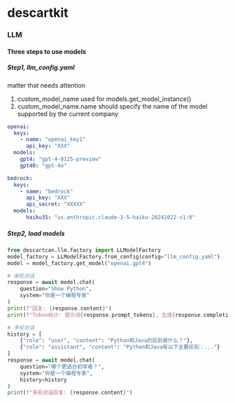 
# descartkit

### LLM

#### Three steps to use models

##### Step1, llm_config.yaml

matter that needs attention
1. custom_model_name used for models.get_model_instance()
2. custom_model_name.name should specify the name of the model supported by the current company

```yaml
openai:
  keys:
    - name: "openai_key1"
      api_key: "XXX"
  models:
    gpt4: "gpt-4-0125-preview"
    gpt40: "gpt-4o"

bedrock:
  keys:
    - name: "bedrock"
      api_key: "XXX"
      api_secret: "XXXXX"
  models:
      haiku35: "us.anthropic.claude-3-5-haiku-20241022-v1:0"

```

##### Step2, load models

```python
from descartcan.llm.factory import LLModelFactory
model_factory = LLModelFactory.from_config(config="llm_config.yaml")
model = model_factory.get_model("openai.gpt4")

# 单轮对话
response = await model.chat(
    question="Show Python",
    system="你是一个编程专家"
)
print(f"回复: {response.content}")
print(f"Token统计: 提示词{response.prompt_tokens}, 生成{response.completion_tokens}, 总计{response.total_tokens}")

# 多轮对话
history = [
    {"role": "user", "content": "Python和Java的区别是什么？"},
    {"role": "assistant", "content": "Python和Java有以下主要区别：..."}
]
response = await model.chat(
    question="哪个更适合初学者？",
    system="你是一个编程专家",
    history=history
)
print(f"多轮对话回复: {response.content}")
```
